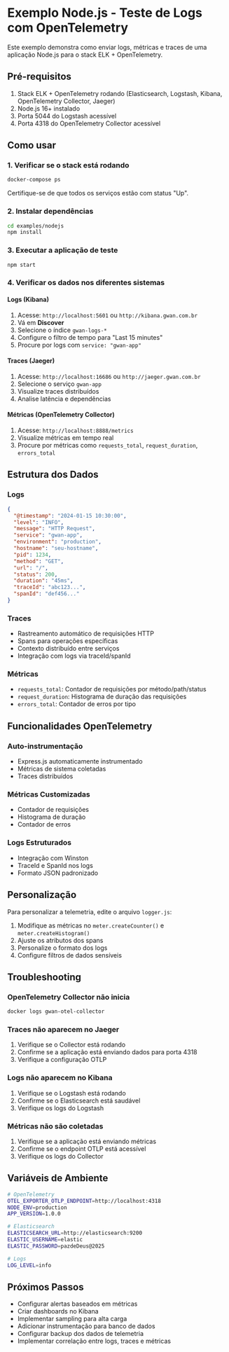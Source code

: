 # Exemplo Node.js - Teste de Logs com OpenTelemetry

Este exemplo demonstra como enviar logs, métricas e traces de uma aplicação Node.js para o stack ELK + OpenTelemetry.

## Pré-requisitos

1. Stack ELK + OpenTelemetry rodando (Elasticsearch, Logstash, Kibana, OpenTelemetry Collector, Jaeger)
2. Node.js 16+ instalado
3. Porta 5044 do Logstash acessível
4. Porta 4318 do OpenTelemetry Collector acessível

## Como usar

### 1. Verificar se o stack está rodando

```bash
docker-compose ps
```

Certifique-se de que todos os serviços estão com status "Up".

### 2. Instalar dependências

```bash
cd examples/nodejs
npm install
```

### 3. Executar a aplicação de teste

```bash
npm start
```

### 4. Verificar os dados nos diferentes sistemas

#### Logs (Kibana)
1. Acesse: `http://localhost:5601` ou `http://kibana.gwan.com.br`
2. Vá em **Discover**
3. Selecione o índice `gwan-logs-*`
4. Configure o filtro de tempo para "Last 15 minutes"
5. Procure por logs com `service: "gwan-app"`

#### Traces (Jaeger)
1. Acesse: `http://localhost:16686` ou `http://jaeger.gwan.com.br`
2. Selecione o serviço `gwan-app`
3. Visualize traces distribuídos
4. Analise latência e dependências

#### Métricas (OpenTelemetry Collector)
1. Acesse: `http://localhost:8888/metrics`
2. Visualize métricas em tempo real
3. Procure por métricas como `requests_total`, `request_duration`, `errors_total`

## Estrutura dos Dados

### Logs
```json
{
  "@timestamp": "2024-01-15 10:30:00",
  "level": "INFO",
  "message": "HTTP Request",
  "service": "gwan-app",
  "environment": "production",
  "hostname": "seu-hostname",
  "pid": 1234,
  "method": "GET",
  "url": "/",
  "status": 200,
  "duration": "45ms",
  "traceId": "abc123...",
  "spanId": "def456..."
}
```

### Traces
- Rastreamento automático de requisições HTTP
- Spans para operações específicas
- Contexto distribuído entre serviços
- Integração com logs via traceId/spanId

### Métricas
- `requests_total`: Contador de requisições por método/path/status
- `request_duration`: Histograma de duração das requisições
- `errors_total`: Contador de erros por tipo

## Funcionalidades OpenTelemetry

### Auto-instrumentação
- Express.js automaticamente instrumentado
- Métricas de sistema coletadas
- Traces distribuídos

### Métricas Customizadas
- Contador de requisições
- Histograma de duração
- Contador de erros

### Logs Estruturados
- Integração com Winston
- TraceId e SpanId nos logs
- Formato JSON padronizado

## Personalização

Para personalizar a telemetria, edite o arquivo `logger.js`:

1. Modifique as métricas no `meter.createCounter()` e `meter.createHistogram()`
2. Ajuste os atributos dos spans
3. Personalize o formato dos logs
4. Configure filtros de dados sensíveis

## Troubleshooting

### OpenTelemetry Collector não inicia
```bash
docker logs gwan-otel-collector
```

### Traces não aparecem no Jaeger
1. Verifique se o Collector está rodando
2. Confirme se a aplicação está enviando dados para porta 4318
3. Verifique a configuração OTLP

### Logs não aparecem no Kibana
1. Verifique se o Logstash está rodando
2. Confirme se o Elasticsearch está saudável
3. Verifique os logs do Logstash

### Métricas não são coletadas
1. Verifique se a aplicação está enviando métricas
2. Confirme se o endpoint OTLP está acessível
3. Verifique os logs do Collector

## Variáveis de Ambiente

```bash
# OpenTelemetry
OTEL_EXPORTER_OTLP_ENDPOINT=http://localhost:4318
NODE_ENV=production
APP_VERSION=1.0.0

# Elasticsearch
ELASTICSEARCH_URL=http://elasticsearch:9200
ELASTIC_USERNAME=elastic
ELASTIC_PASSWORD=pazdeDeus@2025

# Logs
LOG_LEVEL=info
```

## Próximos Passos

- Configurar alertas baseados em métricas
- Criar dashboards no Kibana
- Implementar sampling para alta carga
- Adicionar instrumentação para banco de dados
- Configurar backup dos dados de telemetria
- Implementar correlação entre logs, traces e métricas
